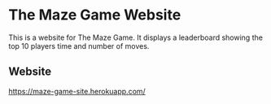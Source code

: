 # The Maze Game Website

This is a website for The Maze Game. It displays a leaderboard showing the top 10 players time and number of moves.

## Website

https://maze-game-site.herokuapp.com/
